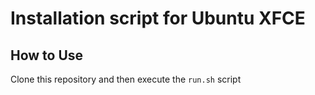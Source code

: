 
# Installation script for Ubuntu XFCE

## How to Use

Clone this repository and then execute the `run.sh` script
